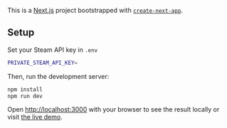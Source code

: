 This is a [Next.js](https://nextjs.org/) project bootstrapped with [`create-next-app`](https://github.com/vercel/next.js/tree/canary/packages/create-next-app).

## Setup

Set your Steam API key in `.env`

```bash
PRIVATE_STEAM_API_KEY=
```

Then, run the development server:

```bash
npm install
npm run dev
```

Open [http://localhost:3000](http://localhost:3000) with your browser to see the result locally or visit [the live demo](https://vapour-gg.vercel.app).
